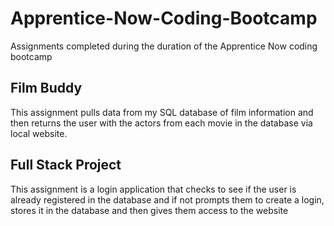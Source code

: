 # Apprentice-Now-Coding-Bootcamp
Assignments completed during the duration of the Apprentice Now coding bootcamp


## Film Buddy
This assignment pulls data from my SQL database of film information and then returns the user with the actors from each movie in the database via local website.

## Full Stack Project
This assignment is a login application that checks to see if the user is already registered in the database and if not prompts them to create a login, stores it in the database and then gives them access to the website

